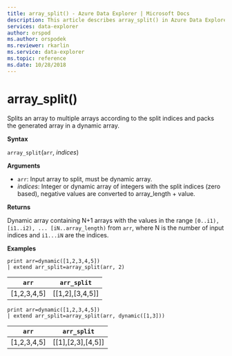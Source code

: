 ```yaml
---
title: array_split() - Azure Data Explorer | Microsoft Docs
description: This article describes array_split() in Azure Data Explorer.
services: data-explorer
author: orspod
ms.author: orspodek
ms.reviewer: rkarlin
ms.service: data-explorer
ms.topic: reference
ms.date: 10/28/2018
---
```

# array_split()

Splits an array to multiple arrays according to the split indices and packs the generated array in a dynamic array.

**Syntax**

`array_split`(`arr`, *indices*)

**Arguments**

* `arr`: Input array to split, must be dynamic array.
* *indices*: Integer or dynamic array of integers with the split indices (zero based), negative values are converted to array_length + value.

**Returns**

Dynamic array containing N+1 arrays with the values in the range `[0..i1), [i1..i2), ... [iN..array_length)` from `arr`, where N is the number of input indices and `i1...iN` are the indices.

**Examples**

```kusto
print arr=dynamic([1,2,3,4,5]) 
| extend arr_split=array_split(arr, 2)
```

|`arr`|`arr_split`|
|---|---|
|[1,2,3,4,5]|[[1,2],[3,4,5]]|


```kusto
print arr=dynamic([1,2,3,4,5]) 
| extend arr_split=array_split(arr, dynamic([1,3]))
```

|`arr`|`arr_split`|
|---|---|
|[1,2,3,4,5]|[[1],[2,3],[4,5]]|
